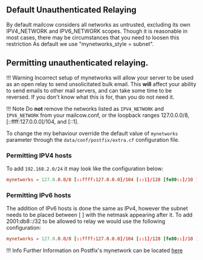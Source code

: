 ## Default Unauthenticated Relaying
By default mailcow considers all networks as untrusted, excluding its own IPV4_NETWORK and IPV6_NETWORK scopes. Though it is reasonable in most cases, there may be circumstances that you need to loosen this restriction 
As default we use "mynetworks_style = subnet".

## Permitting unauthenticated relaying.

!!! Warning
Incorrect setup of mynetworks will allow your server to be used as an open relay to send unsolicitated bulk email. This **will** affect your ability to send emails to other mail servers, and can take some time to be reversed. If you don't know what this is for, than you do not need it.

!!! Note  Do **not** remove the networks listed as `IPV4_NETWORK` and `IPV6_NETWORK` from your mailcow.conf, or the loopback ranges 127.0.0.0/8, [::ffff:127.0.0.0]/104, and [::1]. 

To change the my behaviour override the default value of `mynetworks` parameter through the `data/conf/postfix/extra.cf` configuration file.

### Permitting IPV4 hosts
To add `192.168.2.0/24` it may look like the configuration below:

``` data/conf/postfix/extra.cf
mynetworks = 127.0.0.0/8 [::ffff:127.0.0.0]/104 [::1]/128 [fe80::]/10 172.22.1.0/24 [fd4d:6169:6c63:6f77::]/64 192.0.2.0/24
```

### Permitting IPv6 hosts

The addition of IPv6 hosts is done the same as IPv4, however the subnet needs to be placed between [ ] with the netmask appearing after it. To add 2001:db8::/32 to be allowed to relay we would use the following configuration:

``` data/conf/postfix/extra.cf
mynetworks = 127.0.0.0/8 [::ffff:127.0.0.0]/104 [::1]/128 [fe80::]/10 172.22.1.0/24 [fd4d:6169:6c63:6f77::]/64 [2001:db8::]/32
```

!!! Info
Further Information on Postfix's mynetwork can be located [here](http://www.postfix.org/postconf.5.html#mynetworks "Postfix's mynetworks")
